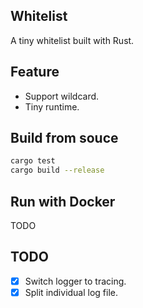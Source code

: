 ## Whitelist

A tiny whitelist built with Rust.

## Feature

- Support wildcard.
- Tiny runtime.

## Build from souce

```bash
cargo test
cargo build --release
```

## Run with Docker

TODO

## TODO

- [x] Switch logger to tracing.
- [x] Split individual log file.
